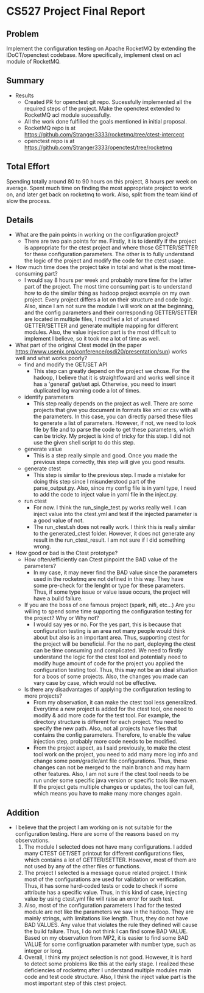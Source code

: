 # CS527 Project Final Report

## Problem
Implement the configuration testing on Apache RocketMQ by extending the IDoCT/openctest codebase. More specifically, implement ctest on acl module of RocketMQ.

## Summary
- Results
  - Created PR for openctest git repo. Sucessfully implemented all the required steps of the project. Make the openctest extended to RocketMQ acl module sucessfully.
  - All the work done fulfilled the goals mentioned in initial proposal.
  - RocketMQ repo is at https://github.com/Stranger3333/rocketmq/tree/ctest-intercept
  - openctest repo is at https://github.com/Stranger3333/openctest/tree/rocketmq 

## Total Effort
Spending totally around 80 to 90 hours on this project, 8 hours per week on average. Spent much time on finding the most appropriate project to work on, and later get back on rocketmq to work. Also, split from the team kind of slow the process.

## Details
- What are the pain points in working on the configuration project?
  - There are two pain points for me. Firstly, it is to identify if the project is appropriate for the ctest project and where those GETTER/SETTER for these configuration parameters. The other is to fully understand the logic of the project and modify the code for the ctest usage.
- How much time does the project take in total and what is the most time-consuming part?
  - I would say 8 hours per week and probably more time for the latter part of the project. The most time consuming part is to understand how to do the similar thing as hadoop project example on my own project. Every project differs a lot on their structure and code logic. Also, since I am not sure the module I will work on at the beginning, and the config parameters and their corresponding GETTER/SETTER are located in multiple files, I modified a lot of unused GETTER/SETTER and generate multiple mapping for different modules. Also, the value injection part is the most difficult to implement I believe, so it took me a lot of time as well.
- What part of the original Ctest model (in the paper https://www.usenix.org/conference/osdi20/presentation/sun) works well and what works poorly?
  - find and modify the GET/SET API
    - This step can greatly depend on the project we chose. For the hadoop, I believe that it is straightfoward and works well since it has a 'general' get/set api. Otherwise, you need to insert duplicated log warning code a lot of times.
  - identify parameters
    - This step really depends on the project as well. There are some projects that give you document in formats like xml or csv with all the parameters. In this case, you can directly parsed these files to generate a list of parameters. However, if not, we need to look file by file and to parse the code to get these parameters, which can be tricky. My project is kind of tricky for this step. I did not use the given shell script to do this step.
  - generate value
    - This is a step really simple and good. Once you made the previous steps correctly, this step will give you good results.
  - generate ctest
    - This step is similar to the previous step. I made a mistake for doing this step since I misunderstood part of the parse_output.py. Also, since my config file is in yaml type, I need to add the code to inject value in yaml file in the inject.py.
  - run ctest
    - For now. I think the run_single_test.py works really well. I can inject value into the ctest.yml and test if the injected parameter is a good value of not.
    - The run_ctest.sh does not really work. I think this is really similar to the generated_ctest folder. However, it does not generate any result in the run_ctest_result. I am not sure if I did something wrong.
- How good or bad is the Ctest prototype?
  - How often/efficiently can Ctest pinpoint the BAD value of the parameters?
    - In my case, it may never find the BAD value since the parameters used in the rocketmq are not defined in this way. They have some pre-check for the lenght or type for these parameters. Thus, if some type issue or value issue occurs, the project will have a build failure.
  - If you are the boss of one famous project (spark, nifi, etc...) Are you willing to spend some time supporting the configuration testing for the project? Why or Why not?
    - I would say yes or no. For the yes part, this is because that configuration testing is an area not many people would think about but also is an important area. Thus, supporting ctest for the project will be beneficial. For the no part, deploying the ctest can be time consuming and complicated. We need to firstly understand the logic for the ctest tool and potentially need to modify huge amount of code for the project you applied the configuration testing tool. Thus, this may not be an ideal situation for a boos of some projects. Also, the changes you made can vary case by case, which would not be effective.
  - Is there any disadvantages of applying the configuration testing to more projects?
    - From my observation, it can make the ctest tool less generalized. Everytime a new project is added for the ctest tool, one need to modify & add more code for the test tool. For example, the directory structure is different for each project. You need to specify the new path. Also, not all projects have files that contains the config parameters. Therefore, to enable the value injection step, probably more code needs to be modified.
    - From the project aspect, as I said previously, to make the ctest tool work on the project, you need to add many more log info and change some pom/gradle/ant file configurations. Thus, these changes can not be merged to the main branch and may harm other features. Also, I am not sure if the ctest tool needs to be run under some specific java version or specific tools like maven. If the project gets multiple changes or updates, the tool can fail, which means you have to make many more changes again.
## Addition
- I believe that the project I am working on is not suitable for the configuration testing. Here are some of the reasons based on my observations.
  1. The module I selected does not have many configurations. I added many CTEST GET/SET printout for different configurations files, which contains a lot of GETTER/SETTER. However, most of them are not used by any of the other files or functions.
  2. The project I selected is a message queue related project. I think most of the configurations are used for validation or verification. Thus, it has some hard-coded tests or code to check if some attribute has a specific value. Thus, in this kind of case, injecting value by using ctest.yml file will raise an error for such test.
  3. Also, most of the configuration parameters I had for the tested module are not like the parameters we saw in the hadoop. They are mainly strings, with limitations like length. Thus, they do not have BAD VALUES. Any value that violates the rule they defined will cause the build failure. Thus, I do not think I can find some BAD VALUE. Based on my observation from MP2, it is easier to find some BAD VALUE for some configruation parameter with number type, such as integer or long. 
  4. Overall, I think my project selection is not good. However, it is hard to detect some problems like this at the early stage. I realized these deficiencies of rocketmq after I understand multiple modules main code and test code structure. Also, I think the inject value part is the most important step of this ctest project.
